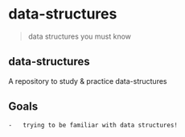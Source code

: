 # data-structures
> data structures you must know

## data-structures
A repository to study & practice data-structures

## Goals
    -   trying to be familiar with data structures!
